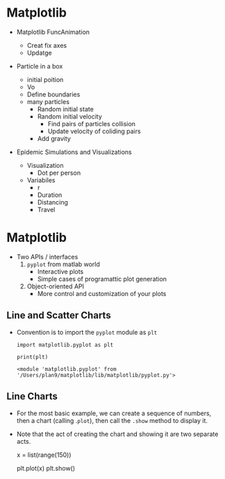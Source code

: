 # Matplotlib

- Matplotlib FuncAnimation
    - Creat fix  axes
    - Updatge

- Particle in a box
    - initial poition
    - Vo
    - Define boundaries
    - many particles
        - Random initial state
        - Random initial velocity
            - Find pairs of particles collision
            - Update velocity of coliding pairs
        - Add gravity
- Epidemic Simulations and Visualizations
    - Visualization
        - Dot per person
    - Variabiles
        - r
        - Duration
        - Distancing 
        - Travel
# Matplotlib

- Two APIs / interfaces
    1. `pyplot` from matlab world
        - Interactive plots
        - Simple cases of programattic plot generation
    2. Object-oriented API
        - More control and customization of your plots

## Line and Scatter Charts

- Convention is to import the `pyplot` module as `plt`

    `import matplotlib.pyplot as plt`

    `print(plt)`

    `<module 'matplotlib.pyplot' from '/Users/plan9/matplotlib/lib/matplotlib/pyplot.py'>`

## Line Charts

- For the most basic example, we can create a sequence of numbers, then a chart (calling .`plot`), then call the `.show` method to display it.

- Note that the act of creating the chart and showing it are two separate acts.

    x = list(range(150))

    plt.plot(x)
    plt.show()

